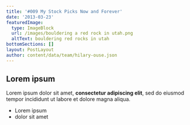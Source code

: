 ```yaml
---
title: '#009 My Stock Picks Now and Forever'
date: '2013-03-23'
featuredImage:
  type: ImageBlock
  url: /images/bouldering a red rock in utah.png
  altText: bouldering red rocks in utah
bottomSections: []
layout: PostLayout
author: content/data/team/hilary-ouse.json
---
```

## Lorem ipsum

Lorem ipsum dolor sit amet, **consectetur adipiscing elit**, sed do eiusmod tempor incididunt ut labore et dolore magna aliqua.

- Lorem ipsum
- dolor sit amet